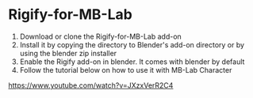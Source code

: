 # Rigify-for-MB-Lab

1. Download or clone the Rigify-for-MB-Lab add-on
2. Install it by copying the directory to Blender's add-on directory or by using the blender zip installer
3. Enable the Rigify add-on in blender. It comes with blender by default
4. Follow the tutorial below on how to use it with MB-Lab Character

https://www.youtube.com/watch?v=JXzxVerR2C4

